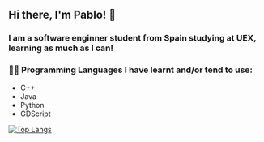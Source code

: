 ## Hi there, I'm Pablo! 👋

### I am a software enginner student from Spain studying at UEX, learning as much as I can!

### 👨‍💻 Programming Languages I have learnt and/or tend to use:
- C++
- Java
- Python
- GDScript

[![Top Langs](https://github-readme-stats.vercel.app/api/top-langs/?username=rodmarkun)](https://github.com/anuraghazra/github-readme-stats)
